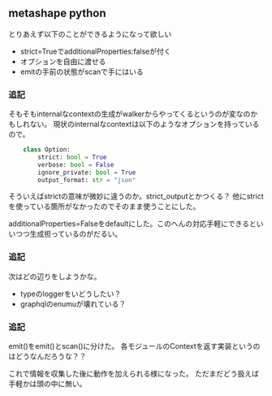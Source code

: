 ## metashape python

とりあえず以下のことができるようになって欲しい

- strict=TrueでadditionalProperties:falseが付く
- オプションを自由に渡せる
- emitの手前の状態がscanで手にはいる

### 追記

そもそもinternalなcontextの生成がwalkerからやってくるというのが変なのかもしれない。
現状のinternalなcontextは以下のようなオプションを持っているので。

```python
    class Option:
        strict: bool = True
        verbose: bool = False
        ignore_private: bool = True
        output_format: str = "json"
```

そういえばstrictの意味が微妙に違うのか。strict_outputとかつくる？
他にstrictを使っている箇所がなかったのでそのまま使うことにした。

additionalProperties=Falseをdefaultにした。このへんの対応手軽にできるといいつつ生成担っているのがだるい。

### 追記

次はどの辺りをしようかな。

- typeのloggerをいどうしたい？
- graphqlのenumuが壊れている？

### 追記

emit()をemit()とscan()に分けた。
各モジュールのContextを返す実装というのはどうなんだろうな？？

これで情報を収集した後に動作を加えられる様になった。
ただまだどう扱えば手軽かは頭の中に無い。

